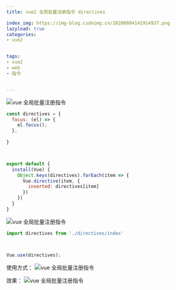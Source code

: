 ```yaml
---
title: vue2 全局批量注册指令 directives

index_img: https://img-blog.csdnimg.cn/20200804141914937.png
lazyload: true
categories:
- vue2


tags:
- vue2
- web
- 指令


---
```






![vue 全局批量注册指令](https://img-blog.csdnimg.cn/20200804141914937.png)

```javascript
const directives = {
  focus: (el) => {
    el.focus();
  },
  
}



export default {
  install(Vue) {
    Object.keys(directives).forEach(item => {
      Vue.directive(item, {
        inserted: directives[item]
      })
    })
  }
}
```


![vue 全局批量注册指令](https://img-blog.csdnimg.cn/20200804141957596.png)

```javascript
import directives from './directives/index'



Vue.use(directives);
```

使用方式：
![vue 全局批量注册指令](https://img-blog.csdnimg.cn/20200804142033865.png)

效果：
![vue 全局批量注册指令](https://img-blog.csdnimg.cn/20200804142139613.gif)
